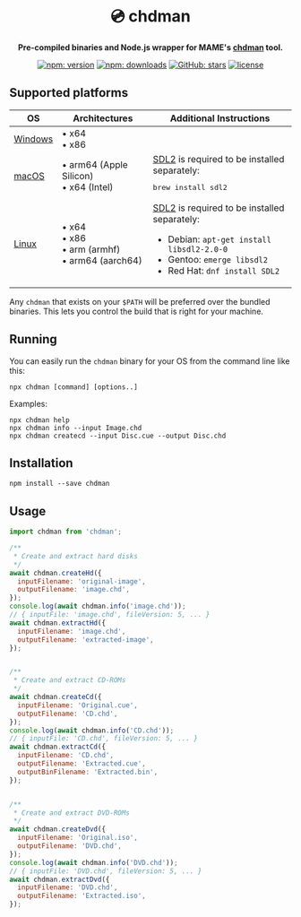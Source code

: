 <h1 align="center">💿️ chdman</h1>

<p align="center"><b>Pre-compiled binaries and Node.js wrapper for MAME's <a href="https://docs.mamedev.org/tools/chdman.html">chdman</a> tool.</b></p>

<p align="center">
  <a href="https://www.npmjs.com/package/chdman"><img alt="npm: version" src="https://img.shields.io/npm/v/chdman?color=%23cc3534&label=version&logo=npm&logoColor=white"></a>
  <a href="https://www.npmjs.com/package/chdman"><img alt="npm: downloads" src="https://img.shields.io/npm/dt/chdman?color=%23cc3534&logo=npm&logoColor=white"></a>
  <a href="https://github.com/emmercm/chdman-js"><img alt="GitHub: stars" src="https://img.shields.io/github/stars/emmercm/chdman-js?style=flat&logo=github&logoColor=white&color=%236e5494"></a>
  <a href="https://github.com/emmercm/chdman-js/blob/main/LICENSE"><img alt="license" src="https://img.shields.io/github/license/emmercm/chdman-js?color=blue"></a>
</p>

## Supported platforms

| OS                     | Architectures                                        | Additional Instructions                                                                                                                                                                               |
|------------------------|------------------------------------------------------|-------------------------------------------------------------------------------------------------------------------------------------------------------------------------------------------------------|
| [Windows](./bin/win32) | • x64<br>• x86                                       |                                                                                                                                                                                                       |
| [macOS](./bin/darwin)  | • arm64 (Apple Silicon)<br>• x64 (Intel)             | [SDL2](https://www.libsdl.org/) is required to be installed separately:<br><pre>brew install sdl2</pre>                                                                                               |
| [Linux](./bin/linux)   | • x64<br>• x86<br>• arm (armhf)<br>• arm64 (aarch64) | [SDL2](https://www.libsdl.org/) is required to be installed separately:<ul><li>Debian: `apt-get install libsdl2-2.0-0`</li><li>Gentoo: `emerge libsdl2`</li><li>Red Hat: `dnf install SDL2`</li></ul> |

Any `chdman` that exists on your `$PATH` will be preferred over the bundled binaries. This lets you control the build that is right for your machine.

## Running

You can easily run the `chdman` binary for your OS from the command line like this:

```shell
npx chdman [command] [options..]
```

Examples:

```shell
npx chdman help
npx chdman info --input Image.chd
npx chdman createcd --input Disc.cue --output Disc.chd
```

## Installation

```shell
npm install --save chdman
```

## Usage

```javascript
import chdman from 'chdman';

/**
 * Create and extract hard disks
 */
await chdman.createHd({
  inputFilename: 'original-image',
  outputFilename: 'image.chd',
});
console.log(await chdman.info('image.chd'));
// { inputFile: 'image.chd', fileVersion: 5, ... }
await chdman.extractHd({
  inputFilename: 'image.chd',
  outputFilename: 'extracted-image',
});


/**
 * Create and extract CD-ROMs
 */
await chdman.createCd({
  inputFilename: 'Original.cue',
  outputFilename: 'CD.chd',
});
console.log(await chdman.info('CD.chd'));
// { inputFile: 'CD.chd', fileVersion: 5, ... }
await chdman.extractCd({
  inputFilename: 'CD.chd',
  outputFilename: 'Extracted.cue',
  outputBinFilename: 'Extracted.bin',
});


/**
 * Create and extract DVD-ROMs
 */
await chdman.createDvd({
  inputFilename: 'Original.iso',
  outputFilename: 'DVD.chd',
});
console.log(await chdman.info('DVD.chd'));
// { inputFile: 'DVD.chd', fileVersion: 5, ... }
await chdman.extractDvd({
  inputFilename: 'DVD.chd',
  outputFilename: 'Extracted.iso',
});
```
